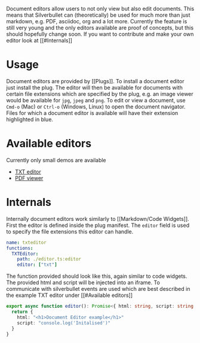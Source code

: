 Document editors allow users to not only view but also edit documents. This means that Silverbullet can (theoretically) be used for much more than just markdown, e.g. PDF, asciidoc, org and a lot more. Currently the feature is still very young and the only editors available are proof of concepts, but this should hopefully change soon. If you want to contribute and make your own editor look at [[#Internals]]

# Usage
Document editors are provided by [[Plugs]]. To install a document editor just install the plug. The editor will then be available for documents with certain file extensions which are specified by the plug, e.g. an image viewer would be available for `jpg`, `jpeg` and `png`.
To edit or view a document, use `Cmd-o` (Mac) or `Ctrl-o` (Windows, Linux) to open the document navigator. Files for which a document editor is available will have their extension highlighted in blue.

# Available editors
Currently only small demos are available
- [TXT editor](https://github.com/MrMugame/silverbullet-txt/)
- [PDF viewer](https://github.com/MrMugame/silverbullet-pdf/)

# Internals
Internally document editors work similarly to [[Markdown/Code Widgets]]. First the editor is defined inside the plug manifest. The `editor` field is used to specify the file extensions this editor can handle.

```yaml
name: txteditor
functions:
  TXTEditor:
    path: ./editor.ts:editor
    editor: ["txt"]
```

The function provided should look like this, again similar to code widgets. The provided html and script will be injected into an iframe. To communicate with silverbullet events are used which are best described in the example TXT editor under [[#Available editors]]

```typescript
export async function editor(): Promise<{ html: string, script: string }> {
  return {
    html: "<h1>Document Editor example</h1>"
    script: "console.log('Initalised')"
  }
}
```